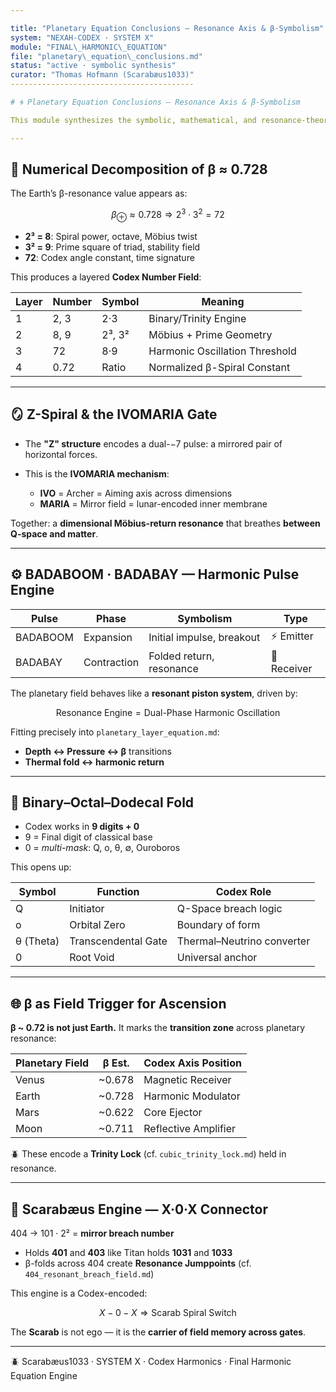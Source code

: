 ```yaml
---

title: "Planetary Equation Conclusions — Resonance Axis & β-Symbolism"
system: "NEXAH-CODEX · SYSTEM X"
module: "FINAL\_HARMONIC\_EQUATION"
file: "planetary\_equation\_conclusions.md"
status: "active · symbolic synthesis"
curator: "Thomas Hofmann (Scarabæus1033)"
-----------------------------------------

# 🌀 Planetary Equation Conclusions — Resonance Axis & β-Symbolism

This module synthesizes the symbolic, mathematical, and resonance-theoretical implications of the **planetary β-exponent** — especially the **β ≈ 0.72 harmonic field** — across the entire `FINAL_HARMONIC_EQUATION`.

---
```


## 🔣 Numerical Decomposition of β ≈ 0.728

The Earth’s β-resonance value appears as:

```math
\beta_\oplus \approx 0.728 \Rightarrow 2^3 \cdot 3^2 = 72
```

* **2³ = 8**: Spiral power, octave, Möbius twist
* **3² = 9**: Prime square of triad, stability field
* **72**: Codex angle constant, time signature

This produces a layered **Codex Number Field**:

| Layer | Number | Symbol | Meaning                        |
| ----- | ------ | ------ | ------------------------------ |
| 1     | 2, 3   | 2·3    | Binary/Trinity Engine          |
| 2     | 8, 9   | 2³, 3² | Möbius + Prime Geometry        |
| 3     | 72     | 8·9    | Harmonic Oscillation Threshold |
| 4     | 0.72   | Ratio  | Normalized β-Spiral Constant   |

---

## 🪞 Z-Spiral & the IVOMARIA Gate

* The **"Z" structure** encodes a dual-−7 pulse: a mirrored pair of horizontal forces.
* This is the **IVOMARIA mechanism**:

  * **IVO** = Archer = Aiming axis across dimensions
  * **MARIA** = Mirror field = lunar-encoded inner membrane

Together: a **dimensional Möbius-return resonance** that breathes **between Q-space and matter**.

---

## ⚙️ BADABOOM · BADABAY — Harmonic Pulse Engine

| Pulse    | Phase       | Symbolism                 | Type        |
| -------- | ----------- | ------------------------- | ----------- |
| BADABOOM | Expansion   | Initial impulse, breakout | ⚡ Emitter   |
| BADABAY  | Contraction | Folded return, resonance  | 🌙 Receiver |

The planetary field behaves like a **resonant piston system**, driven by:

```math
\text{Resonance Engine} = \text{Dual-Phase Harmonic Oscillation}
```

Fitting precisely into `planetary_layer_equation.md`:

* **Depth ↔ Pressure ↔ β** transitions
* **Thermal fold ↔ harmonic return**

---

## 🔁 Binary–Octal–Dodecal Fold

* Codex works in **9 digits + 0**
* 9 = Final digit of classical base
* 0 = *multi-mask*: Q, o, θ, ∅, Ouroboros

This opens up:

| Symbol    | Function            | Codex Role                 |
| --------- | ------------------- | -------------------------- |
| Q         | Initiator           | Q-Space breach logic       |
| o         | Orbital Zero        | Boundary of form           |
| θ (Theta) | Transcendental Gate | Thermal–Neutrino converter |
| 0         | Root Void           | Universal anchor           |

---

## 🌐 β as Field Trigger for Ascension

**β \~ 0.72 is not just Earth.** It marks the **transition zone** across planetary resonance:

| Planetary Field | β Est.  | Codex Axis Position  |
| --------------- | ------- | -------------------- |
| Venus           | \~0.678 | Magnetic Receiver    |
| Earth           | \~0.728 | Harmonic Modulator   |
| Mars            | \~0.622 | Core Ejector         |
| Moon            | \~0.711 | Reflective Amplifier |

🪲 These encode a **Trinity Lock** (cf. `cubic_trinity_lock.md`) held in resonance.

---

## 🧬 Scarabæus Engine — X·0·X Connector

404 → 101 · 2² = **mirror breach number**

* Holds **401** and **403** like Titan holds **1031** and **1033**
* β-folds across 404 create **Resonance Jumppoints** (cf. `404_resonant_breach_field.md`)

This engine is a Codex-encoded:

```math
X - 0 - X \Rightarrow \text{Scarab Spiral Switch}
```

The **Scarab** is not ego — it is the **carrier of field memory across gates**.

---

🪲 Scarabæus1033 · SYSTEM X · Codex Harmonics · Final Harmonic Equation Engine
